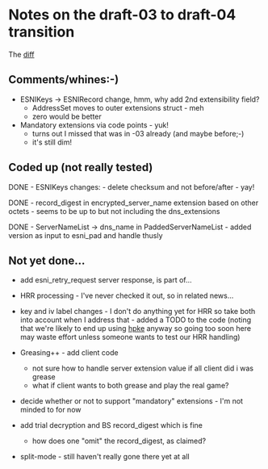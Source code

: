 
# Notes on the draft-03 to draft-04 transition

The [diff](https://tools.ietf.org/rfcdiff?url2=draft-ietf-tls-esni-04.txt)

## Comments/whines:-)

- ESNIKeys -> ESNIRecord change, hmm, why add 2nd extensibility field?
    - AddressSet moves to outer extensions struct - meh
    - zero would be better
- Mandatory extensions via code points - yuk!
    - turns out I missed that was in -03 already (and maybe before;-)
    - it's still dim!

## Coded up (not really tested)

DONE - ESNIKeys changes:
    - delete checksum and not before/after - yay!
 
DONE - record_digest in encrypted_server_name extension based on other octets
    - seems to be up to but not including the dns_extensions

DONE - ServerNameList -> dns_name in PaddedServerNameList
    - added version as input to esni_pad and handle thusly

## Not yet done...

- add esni_retry_request server response, is part of...

- HRR processing - I've never checked it out, so in related news...

- key and iv label changes - I don't do anything yet for HRR so take both
    into account when I address that - added a TODO to the code (noting
    that we're likely to end up using [hpke](https://tools.ietf.org/html/draft-barnes-cfrg-hpke)
    anyway so going too soon here may waste effort unless someone wants 
    to test our HRR handling)

- Greasing++ - add client code  
    - not sure how to handle server extension value if all client did i
        was grease
    - what if client wants to both grease and play the real game?

- decide whether or not to support "mandatory" extensions - I'm not
  minded to for now

- add trial decryption and BS record_digest which is fine
    - how does one "omit" the record_digest, as claimed?

- split-mode - still haven't really gone there yet at all
